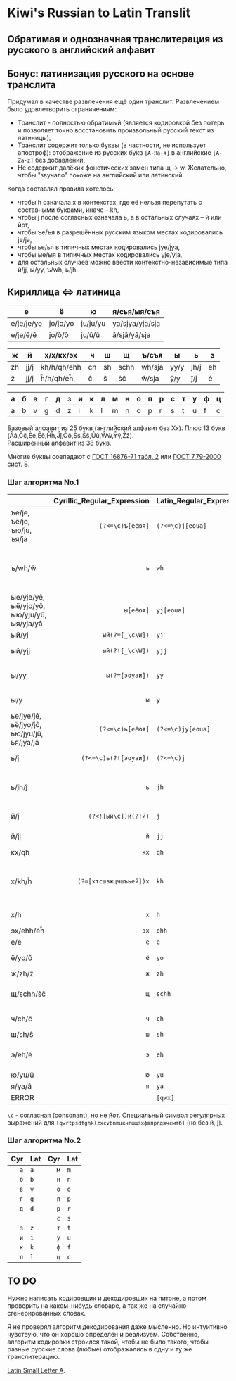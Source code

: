 # Kiwi's Russian to Latin Translit

## Обратимая и однозначная транслитерация из русского в английский алфавит

## Бонус: латинизация русского на основе транслита

Придумал в качестве развлечения ещё один транслит. Развлечением было удовлетворить ограничениям:

* Транслит - полностью обратимый (является кодировкой без потерь и позволяет точно восстановить произвольный русский текст из латиницы),
* Транслит содержит только буквы (в частности, не использует апостроф): отображение из русских букв `[А-Яа-я]` в английские `[A-Za-z]` без добавлений,
* Не содержит далёких фонетических замен типа щ → w. Желательно, чтобы "звучало" похоже на английский или латинский.

Когда составлял правила хотелось:

* чтобы h означала х в контекстах, где её нельзя перепутать с составными буквами, иначе – kh,
* чтобы j после согласных означала ь, а в остальных случаях – й или йот,
* чтобы ъe/ъя в разрешённых русским языком местах кодировались je/ja,
* чтобы ьe/ья в типичных местах кодировались jye/jya,
* чтобы ыe/ыя в типичных местах кодировались yje/yja,
* для остальных случаев можно ввести контекстно-независимые типа й/jj, ы/yy, ъ/wh, ь/jh.


## Кириллица <=> латиница

| е | ё | ю | я/сья/ыя/съя |
| - | - | - | ------------ |
| e/je/je/ye | jo/jo/yo | ju/ju/yu | ya/sjya/yja/sja |
| e/je/ê/ê   | jo/ô/ô   | ju/û/û   | â/sjâ/yâ/sja    |

| ж  | й    | х/х/кх/эх   | ч  | ш  | щ    | ъ/съя  | ы    | ь    | э  |
| -- | ---- | ----------- | -- | -- | ---- | ------ | ---- | ---- | -- |
| zh | jj/j | kh/h/qh/ehh | ch | sh | schh | wh/sja | yy/y | jh/j | eh |
| ẑ  | jj/j | ĥ/h/qh/ėĥ   | ĉ  | ŝ  | ṡĉ   | ŵ/sja  | ŷ/y  | ĵ/j  | ė  |

| a | б | в | г | д | з | и | к | л | м | н | о | п | р | с | т | у | ф | ц |
| - | - | - | - | - | - | - | - | - | - | - | - | - | - | - | - | - | - | - |
| a | b | v | g | d | z | i | k | l | m | n | o | p | r | s | t | u | f | c |

Базовый алфавит из 25 букв (английский алфавит без Xx). Плюс 13 букв (Ââ,Ĉĉ,Ėė,Êê,Ĥĥ,Ĵĵ,Ôô,Ṡṡ,Ŝŝ,Ûû,Ŵŵ,Ŷŷ,Ẑẑ).  
Расширенный алфавит из 38 букв.

Многие буквы совпадают с [ГОСТ 16876-71 табл. 2](https://ru.wikipedia.org/wiki/%D0%A2%D1%80%D0%B0%D0%BD%D1%81%D0%BB%D0%B8%D1%82%D0%B5%D1%80%D0%B0%D1%86%D0%B8%D1%8F_%D1%80%D1%83%D1%81%D1%81%D0%BA%D0%BE%D0%B3%D0%BE_%D0%B0%D0%BB%D1%84%D0%B0%D0%B2%D0%B8%D1%82%D0%B0_%D0%BB%D0%B0%D1%82%D0%B8%D0%BD%D0%B8%D1%86%D0%B5%D0%B9#%D0%A1%D1%80%D0%B0%D0%B2%D0%BD%D0%B8%D1%82%D0%B5%D0%BB%D1%8C%D0%BD%D0%B0%D1%8F_%D1%82%D0%B0%D0%B1%D0%BB%D0%B8%D1%86%D0%B0_%D1%81%D0%B8%D1%81%D1%82%D0%B5%D0%BC_%D1%82%D1%80%D0%B0%D0%BD%D1%81%D0%BB%D0%B8%D1%82%D0%B5%D1%80%D0%B0%D1%86%D0%B8%D0%B8) или [ГОСТ 7.79-2000 сист. Б](https://ru.wikipedia.org/wiki/%D0%A2%D1%80%D0%B0%D0%BD%D1%81%D0%BB%D0%B8%D1%82%D0%B5%D1%80%D0%B0%D1%86%D0%B8%D1%8F_%D1%80%D1%83%D1%81%D1%81%D0%BA%D0%BE%D0%B3%D0%BE_%D0%B0%D0%BB%D1%84%D0%B0%D0%B2%D0%B8%D1%82%D0%B0_%D0%BB%D0%B0%D1%82%D0%B8%D0%BD%D0%B8%D1%86%D0%B5%D0%B9#%D0%A1%D1%80%D0%B0%D0%B2%D0%BD%D0%B8%D1%82%D0%B5%D0%BB%D1%8C%D0%BD%D0%B0%D1%8F_%D1%82%D0%B0%D0%B1%D0%BB%D0%B8%D1%86%D0%B0_%D1%81%D0%B8%D1%81%D1%82%D0%B5%D0%BC_%D1%82%D1%80%D0%B0%D0%BD%D1%81%D0%BB%D0%B8%D1%82%D0%B5%D1%80%D0%B0%D1%86%D0%B8%D0%B8).


### Шаг алгоритма No.1

|        | Cyrillic\_Regular\_Expression | Latin\_Regular\_Expression | Examples                                               |
| ------ | ---------------------:|:------------------- | --------------------------------------------------------------------- |
| ъе/je, ъё/jo, ъю/ju, ъя/ja | `(?<=\c)ъ[еёюя]` | `(?<=\c)j[eoua]` | об**ъе**кт/ob**je**kt, из**ъя**н/iz**ja**n               |
| ъ/wh/ŵ | `ъ`                   | `wh`                | он**ъ**/on**wh**/on**ŵ**, Му**ъ**минат/Mu**wh**minat/Mu**ŵ**minat, Чан**ъ**ань/Chan**wh**anj/Chan**ŵ**anj, Мур**ъйи**н/Mur**whji**n/Mur**ŵji**n, Мур**ъи**н/Mur**whi**n/Mur**ŵi**n |
| ые/yje/yê, ыё/yjo/yô, ыю/yju/yû, ыя/yja/yâ | `ы[еёюя]` | `yj[eoua]` | бел**ые**/bel**yje**/bel**yê**, бедн**ыя**/bedn**yja**/bedn**yâ** |
| ый/yj  | `ый(?=[_\c\W])`       | `yj`                | бел**ый**/bel**yj**, бел**ый**с/bel**yj**s                            |
| ый/yjj | `ый(?![_\c\W])`       | `yjj`               | л**ый**ес/l**yjj**es, бел**ый**а/bel**yjj**a, бел**ый**е/bel**yjj**e  |
| ы/yy   | `ы(?=[эоуаи])`        | `yy`                | в**ы**играть/v**yy**igratj/v**ŷ**igratj, в**ы**искивать/v**yy**iskivatj/v**ŷ**iskivatj, **ы**а/**yy**a/**ŷ**a, **ы**я/**y**ja/**y**â, **ы**йи/**y**jji |
| ы/y    | `ы`                   | `y`                 | кр**ы**ска/kr**y**ska, **ы**пся/**y**psya/**y**psâ, п**ы**хтел/p**y**htel      |
| ье/jye/jê, ьё/jyo/jô, ью/jyu/jû, ья/jya/jâ | `(?<=\c)ь[еёюя]` | `(?<=\c)jy[eoua]` | п**ье**са/p**jye**sa/p**jê**sa, п**ья**н/p**jya**n/p**jâ**n |
| ь/j    | `(?<=\c)ь(?![эоуaи])` | `(?<=\c)j`          | пряч**ь**ся/pryach**j**sya/prâĉ**j**sâ, мыт**ь**ся/myt**j**sya/myt**j**sâ, кон**ь**/kon**j** |
| ь/jh/ĵ | `ь`                   | `jh`                | лад**ьи**/lad**jhi**/lad**ĵi**, Мур**ьи**н/Mur**jhi**n/Mur**ĵi**n, Чан**ь**ол/Сhan**jh**ol/Ĉan**ĵ**ol, Мур**ьй**ин/Mur**jhj**in/Mur**ĵj**in |
| й/j    | `(?<![ый\c])й(?!й)`   | `j`                 | **й**од/**j**od, ба**й**ес/ba**j**es, **й**иппи/**j**ippi, ба**й**ыс/ba**j**ys, ба**й**яс/ba**j**yas/ba**j**âs |
| й/jj   | `й`                   | `jj`                | **йй**/**jjjj**, под**й**ес/pod**jj**es, под**й**од/pod**jj**od, Мур**й**ин/Mur**jj**in |
| кх/qh  | `кx`                  | `qh`                | **qh**e/**кх**е                                                       |
| х/kh/ĥ | `(?=[хтсшзжцчщъьей])х` | `kh`              | с**х**од/s**kh**od/s**ĥ**od, ме**х**/me**kh**/me**ĥ**, мэр/mehr/mėr, Муръ**х**ин/Murwh**kh**in/Murŵ**ĥ**in, Мурь**х**ин/Murj**kh**in/Murj**ĥ**in, от**х**од/ot**kh**od/ot**ĥ**od |
| х/h    | `х`                   | `h`                 | **х**о**х**олок/**h**o**h**olok, в**ы**ход/v**y**hod, **х**ья/**h**jya/**h**jâ, **х**ьан/**h**jhan/**h**ĵan |
| эх/ehh/ėĥ | `эх`               | `ehh`               | **эх**о/**ehh**o/**ėĥ**o, эон/ehon/ėon                                |
| е/e    | `е`                   | `e`                 | в**е**к/v**e**k                                                       |
| ё/yo/ô | `ё`                   | `yo`                | **ё**мко/**yo**mko/**ô**mko, м**ё**д/m**yo**d/m**ô**d                 |
| ж/zh/ẑ | `ж`                   | `zh`                | ё**ж**/yo**zh**/yo**ẑ**                                               |
| щ/schh/ṡĉ | `щ`                | `schh`              | **щ**ётка/**schh**yotka/**ṡĉ**ôtka, **cч**ёт/**sch**yot/**sĉ**ôt, **шч**ётка/**shch**yotka/**ŝĉ**ôtka |
| ч/ch/ĉ | `ч`                   | `ch`                | **ч**ерныш/**ch**ernysh/**ĉ**ernyŝ, с**ч**ётная/s**ch**yotnaya/s**ĉ**ôtnaâ |
| ш/sh/ŝ | `ш`                   | `sh`                | **ш**лем/**sh**lem/**ŝ**lem                                           |
| э/eh/ė | `э`                   | `eh`                | **эх**о/**ehh**o/**ėĥ**o, **э**он/**eh**on/**ė**on, **э**кран/**eh**kran/**ė**kran, м**э**р/m**eh**r/m**ė**r |
| ю/yu/û | `ю`                   | `yu`                | **Ю**ля/**Yu**lya/**Û**lâ                                             |
| я/ya/â | `я`                   | `ya`                | Из**я**/Iz**ya**/Iz**â**                                              |
| ERROR  |                       | `[qwx]`             |                                                                       |

`\c` - согласная (consonant), но не йот. Специальный символ регулярных выражений для `[qwrtpsdfghklzxcvbnmцкнгшщзхфвпрлджчсмтб]` (но без й, j).


### Шаг алгоритма No.2

| Cyr | Lat | Cyr | Lat |
| ---:|:--- | ---:|:--- |
| `а` | `a` | `м` | `m` |
| `б` | `b` | `н` | `n` |
| `в` | `v` | `о` | `o` |
| `г` | `g` | `п` | `p` |
| `д` | `d` | `р` | `r` |
|     |     | `с` | `s` |
| `з` | `z` | `т` | `t` |
| `и` | `i` | `у` | `u` |
| `к` | `k` | `ф` | `f` |
| `л` | `l` | `ц` | `c` |


## TO DO

Нужно написать кодировщик и декодировщик на питоне, а потом проверить на каком-нибудь словаре, а так же на случайно-сгенерированных словах.

Я не проверял алгоритм декодирования даже мысленно. Но интуитивно чувствую, что он хорошо определён и реализуем. Собственно, алгоритм кодировки строился такой, чтобы не было такого, чтобы разные русские слова (любые) отображались в одну и ту же транслитерацию.

[Latin Small Letter A](https://en.m.wikipedia.org/wiki/List_of_Unicode_characters).
